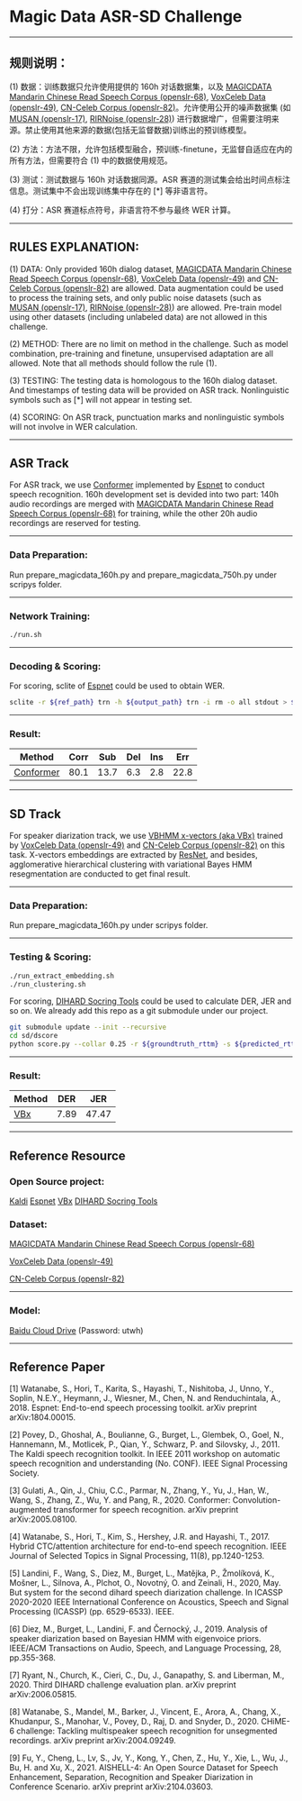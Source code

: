 # Magic Data ASR-SD Challenge

***
## 规则说明：

(1) 数据：训练数据只允许使用提供的 160h 对话数据集，以及 [MAGICDATA Mandarin Chinese Read Speech Corpus (openslr-68)](http://www.openslr.org/68/), [VoxCeleb Data (openslr-49)](http://www.openslr.org/49/), [CN-Celeb Corpus (openslr-82)](http://www.openslr.org/82/)。允许使用公开的噪声数据集 (如 [MUSAN (openslr-17)](https://openslr.org/17/), [RIRNoise (openslr-28)](https://openslr.org/28/)) 进行数据增广，但需要注明来源。禁止使用其他来源的数据(包括无监督数据)训练出的预训练模型。

(2) 方法：方法不限，允许包括模型融合，预训练-finetune，无监督自适应在内的所有方法，但需要符合 (1) 中的数据使用规范。

(3) 测试：测试数据与 160h 对话数据同源。ASR 赛道的测试集会给出时间点标注信息。测试集中不会出现训练集中存在的 [*] 等非语言符。 

(4) 打分：ASR 赛道标点符号，非语言符不参与最终 WER 计算。

***
## RULES EXPLANATION:

(1) DATA: Only provided 160h dialog dataset, [MAGICDATA Mandarin Chinese Read Speech Corpus (openslr-68)](http://www.openslr.org/68/), [VoxCeleb Data (openslr-49)](http://www.openslr.org/49/) and [CN-Celeb Corpus (openslr-82)](http://www.openslr.org/82/) are allowed. Data augmentation could be used to process the training sets, and only public noise datasets (such as [MUSAN (openslr-17)](https://openslr.org/17/), [RIRNoise (openslr-28)](https://openslr.org/28/)) are allowed. Pre-train model using other datasets (including unlabeled data) are not allowed in this challenge.

(2) METHOD: There are no limit on method in the challenge. Such as model combination, pre-training and finetune, unsupervised adaptation are all allowed. Note that all methods should follow the rule (1).

(3) TESTING: The testing data is homologous to the 160h dialog dataset. And timestamps of testing data will be provided on ASR track. Nonlinguistic symbols such as [*] will not appear in testing set.

(4) SCORING: On ASR track, punctuation marks and nonlinguistic symbols will not involve in WER calculation.

***
## ASR Track

<!-- [MAGICDATA Mandarin Chinese Read Speech Corpus (openslr-68)](http://www.openslr.org/68/)  -->

For ASR track, we use [Conformer](https://github.com/espnet/espnet/tree/master/egs2/librispeech/asr1) implemented by [Espnet](https://github.com/espnet/espnet) to conduct speech recognition. 160h development set is devided into two part: 140h audio recordings are merged with [MAGICDATA Mandarin Chinese Read Speech Corpus (openslr-68)](http://www.openslr.org/68/) for training, while the other 20h audio recordings are reserved for testing.

***
### Data Preparation:

Run prepare_magicdata_160h.py and prepare_magicdata_750h.py under scripys folder.

***
### Network Training:

```bash
./run.sh
```

***
### Decoding & Scoring:

For scoring, sclite of [Espnet](https://github.com/espnet/espnet) could be used to obtain WER.   

```bash
sclite -r ${ref_path} trn -h ${output_path} trn -i rm -o all stdout > ${result_path}
```

***
### Result:

| Method    | Corr  | Sub   | Del   | Ins   | Err   |
| --------- | ----- | ----- | ----- | ----- | ----- |
| [Conformer](https://github.com/espnet/espnet/tree/master/egs2/librispeech/asr1) | 80.1  | 13.7  | 6.3   | 2.8   | 22.8  |


***
## SD Track

For speaker diarization track, we use [VBHMM x-vectors (aka VBx)](https://github.com/BUTSpeechFIT/VBx) trained by [VoxCeleb Data (openslr-49)](http://www.openslr.org/49/) and [CN-Celeb Corpus (openslr-82)](http://www.openslr.org/82/) on this task. X-vectors embeddings are extracted by [ResNet](https://openaccess.thecvf.com/content_cvpr_2016/papers/He_Deep_Residual_Learning_CVPR_2016_paper.pdf), and besides, agglomerative hierarchical clustering with variational Bayes HMM resegmentation are conducted to get final result.

***
### Data Preparation:

Run prepare_magicdata_160h.py under scripys folder.

***
### Testing & Scoring:

```bash
./run_extract_embedding.sh
./run_clustering.sh
```

For scoring, [DIHARD Socring Tools](https://github.com/nryant/dscore) could be used to calculate DER, JER and so on. We already add this repo as a git submodule under our project.

```bash
git submodule update --init --recursive
cd sd/dscore
python score.py --collar 0.25 -r ${groundtruth_rttm} -s ${predicted_rttm}
```

***
### Result:


| Method    | DER   | JER   |
| --------- | ----- | ----- |
| [VBx](https://github.com/BUTSpeechFIT/VBx) | 7.89  | 47.47 |


***
## Reference Resource

### Open Source project:

[Kaldi](https://github.com/kaldi-asr/kaldi) [Espnet](https://github.com/espnet/espnet) [VBx](https://github.com/BUTSpeechFIT/VBx) [DIHARD Socring Tools](https://github.com/nryant/dscore)



### Dataset:

[MAGICDATA Mandarin Chinese Read Speech Corpus (openslr-68)](http://www.openslr.org/68/)

[VoxCeleb Data (openslr-49)](http://www.openslr.org/49/)

[CN-Celeb Corpus (openslr-82)](http://www.openslr.org/82/)


***
### Model:

[Baidu Cloud Drive](https://pan.baidu.com/s/1RMM4R8-b0-t6AZuuJ6opIQ)  (Password: utwh)


***
## Reference Paper

[1] Watanabe, S., Hori, T., Karita, S., Hayashi, T., Nishitoba, J., Unno, Y., Soplin, N.E.Y., Heymann, J., Wiesner, M., Chen, N. and Renduchintala, A., 2018. Espnet: End-to-end speech processing toolkit. arXiv preprint arXiv:1804.00015.

[2] Povey, D., Ghoshal, A., Boulianne, G., Burget, L., Glembek, O., Goel, N., Hannemann, M., Motlicek, P., Qian, Y., Schwarz, P. and Silovsky, J., 2011. The Kaldi speech recognition toolkit. In IEEE 2011 workshop on automatic speech recognition and understanding (No. CONF). IEEE Signal Processing Society.

[3] Gulati, A., Qin, J., Chiu, C.C., Parmar, N., Zhang, Y., Yu, J., Han, W., Wang, S., Zhang, Z., Wu, Y. and Pang, R., 2020. Conformer: Convolution-augmented transformer for speech recognition. arXiv preprint arXiv:2005.08100.

[4] Watanabe, S., Hori, T., Kim, S., Hershey, J.R. and Hayashi, T., 2017. Hybrid CTC/attention architecture for end-to-end speech recognition. IEEE Journal of Selected Topics in Signal Processing, 11(8), pp.1240-1253.

[5] Landini, F., Wang, S., Diez, M., Burget, L., Matějka, P., Žmolíková, K., Mošner, L., Silnova, A., Plchot, O., Novotný, O. and Zeinali, H., 2020, May. But system for the second dihard speech diarization challenge. In ICASSP 2020-2020 IEEE International Conference on Acoustics, Speech and Signal Processing (ICASSP) (pp. 6529-6533). IEEE.

[6] Diez, M., Burget, L., Landini, F. and Černocký, J., 2019. Analysis of speaker diarization based on Bayesian HMM with eigenvoice priors. IEEE/ACM Transactions on Audio, Speech, and Language Processing, 28, pp.355-368.

[7] Ryant, N., Church, K., Cieri, C., Du, J., Ganapathy, S. and Liberman, M., 2020. Third DIHARD challenge evaluation plan. arXiv preprint arXiv:2006.05815.

[8] Watanabe, S., Mandel, M., Barker, J., Vincent, E., Arora, A., Chang, X., Khudanpur, S., Manohar, V., Povey, D., Raj, D. and Snyder, D., 2020. CHiME-6 challenge: Tackling multispeaker speech recognition for unsegmented recordings. arXiv preprint arXiv:2004.09249.

[9] Fu, Y., Cheng, L., Lv, S., Jv, Y., Kong, Y., Chen, Z., Hu, Y., Xie, L., Wu, J., Bu, H. and Xu, X., 2021. AISHELL-4: An Open Source Dataset for Speech Enhancement, Separation, Recognition and Speaker Diarization in Conference Scenario. arXiv preprint arXiv:2104.03603.

<!-- More details about the Conformer: 

https://arxiv.org/pdf/2005.08100


https://ieeexplore.ieee.org/abstract/document/8910412/

https://arxiv.org/pdf/2002.11356 -->